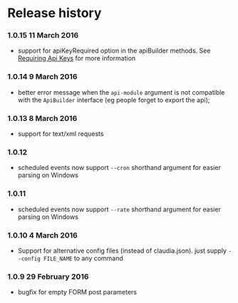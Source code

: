 # Release history

### 1.0.15  11 March 2016

- support for apiKeyRequired option in the apiBuilder methods. See [Requiring Api Keys](https://github.com/claudiajs/claudia-api-builder#requiring-api-keys) for more information

### 1.0.14 9 March 2016

- better error message when the `api-module` argument is not compatible with the `ApiBuilder` interface (eg people forget to export the api);

### 1.0.13 8 March 2016

- support for text/xml requests

### 1.0.12

- scheduled events now support `--cron` shorthand argument for easier parsing on Windows

### 1.0.11

- scheduled events now support `--rate` shorthand argument for easier parsing on Windows

### 1.0.10 4 March 2016

- Support for alternative config files (instead of claudia.json). just supply `--config FILE_NAME` to any command

### 1.0.9 29 February 2016

- bugfix for empty FORM post parameters
